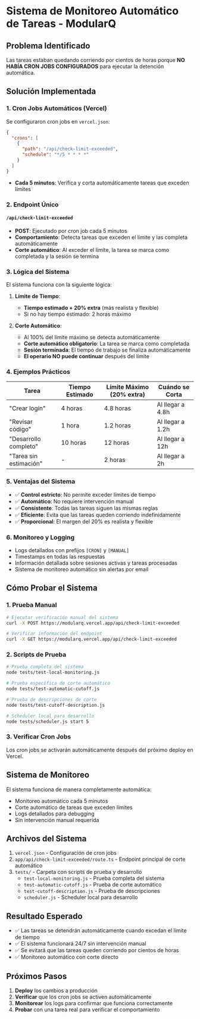 # Sistema de Monitoreo Automático de Tareas - ModularQ

## Problema Identificado

Las tareas estaban quedando corriendo por cientos de horas porque **NO HABÍA CRON JOBS CONFIGURADOS** para ejecutar la detención automática.

## Solución Implementada

### 1. Cron Jobs Automáticos (Vercel)

Se configuraron cron jobs en `vercel.json`:

```json
{
  "crons": [
    {
      "path": "/api/check-limit-exceeded",
      "schedule": "*/5 * * * *"
    }
  ]
}
```

- **Cada 5 minutos**: Verifica y corta automáticamente tareas que exceden límites

### 2. Endpoint Único

#### `/api/check-limit-exceeded`
- **POST**: Ejecutado por cron job cada 5 minutos
- **Comportamiento**: Detecta tareas que exceden el límite y las completa automáticamente
- **Corte automático**: Al exceder el límite, la tarea se marca como completada y la sesión se termina

### 3. Lógica del Sistema

El sistema funciona con la siguiente lógica:

1. **Límite de Tiempo**: 
   - **Tiempo estimado + 20% extra** (más realista y flexible)
   - Si no hay tiempo estimado: 2 horas máximo

2. **Corte Automático**:
   - Al 100% del límite máximo se detecta automáticamente
   - **Corte automático obligatorio**: La tarea se marca como completada
   - **Sesión terminada**: El tiempo de trabajo se finaliza automáticamente
   - **El operario NO puede continuar** después del límite

### 4. Ejemplos Prácticos

| Tarea | Tiempo Estimado | Límite Máximo (20% extra) | Cuándo se Corta |
|-------|----------------|---------------------------|-----------------|
| "Crear login" | 4 horas | 4.8 horas | Al llegar a 4.8h |
| "Revisar código" | 1 hora | 1.2 horas | Al llegar a 1.2h |
| "Desarrollo completo" | 10 horas | 12 horas | Al llegar a 12h |
| "Tarea sin estimación" | - | 2 horas | Al llegar a 2h |

### 5. Ventajas del Sistema

- ✅ **Control estricto**: No permite exceder límites de tiempo
- ✅ **Automático**: No requiere intervención manual
- ✅ **Consistente**: Todas las tareas siguen las mismas reglas
- ✅ **Eficiente**: Evita que las tareas queden corriendo indefinidamente
- ✅ **Proporcional**: El margen del 20% es realista y flexible

### 6. Monitoreo y Logging

- Logs detallados con prefijos `[CRON]` y `[MANUAL]`
- Timestamps en todas las respuestas
- Información detallada sobre sesiones activas y tareas procesadas
- Sistema de monitoreo automático sin alertas por email

## Cómo Probar el Sistema

### 1. Prueba Manual
```bash
# Ejecutar verificación manual del sistema
curl -X POST https://modularq.vercel.app/api/check-limit-exceeded

# Verificar información del endpoint
curl -X GET https://modularq.vercel.app/api/check-limit-exceeded
```

### 2. Scripts de Prueba
```bash
# Prueba completa del sistema
node tests/test-local-monitoring.js

# Prueba específica de corte automático
node tests/test-automatic-cutoff.js

# Prueba de descripciones de corte
node tests/test-cutoff-description.js

# Scheduler local para desarrollo
node tests/scheduler.js start 5
```

### 3. Verificar Cron Jobs
Los cron jobs se activarán automáticamente después del próximo deploy en Vercel.

## Sistema de Monitoreo

El sistema funciona de manera completamente automática:
- Monitoreo automático cada 5 minutos
- Corte automático de tareas que exceden límites
- Logs detallados para debugging
- Sin intervención manual requerida

## Archivos del Sistema

1. `vercel.json` - Configuración de cron jobs
2. `app/api/check-limit-exceeded/route.ts` - Endpoint principal de corte automático
3. `tests/` - Carpeta con scripts de prueba y desarrollo
   - `test-local-monitoring.js` - Prueba completa del sistema
   - `test-automatic-cutoff.js` - Prueba de corte automático
   - `test-cutoff-description.js` - Prueba de descripciones
   - `scheduler.js` - Scheduler local para desarrollo

## Resultado Esperado

- ✅ Las tareas se detendrán automáticamente cuando excedan el límite de tiempo
- ✅ El sistema funcionará 24/7 sin intervención manual
- ✅ Se evitará que las tareas queden corriendo por cientos de horas
- ✅ Monitoreo automático con corte directo

## Próximos Pasos

1. **Deploy** los cambios a producción
2. **Verificar** que los cron jobs se activen automáticamente
3. **Monitorear** los logs para confirmar que funciona correctamente
4. **Probar** con una tarea real para verificar el comportamiento
